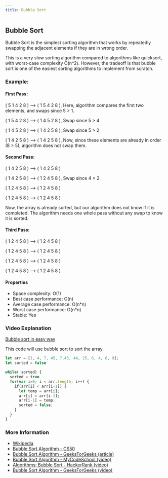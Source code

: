 ```yaml
---
title: Bubble Sort
---
```

## Bubble Sort

Bubble Sort is the simplest sorting algorithm that works by repeatedly swapping the adjacent elements if they are in wrong order.

This is a very slow sorting algorithm compared to algorithms like quicksort, with worst-case complexity O(n^2). However, the tradeoff is that bubble sort is one of the easiest sorting algorithms to implement from scratch.

### Example:

#### First Pass:
( 5 1 4 2 8 ) –> ( 1 5 4 2 8 ), Here, algorithm compares the first two elements, and swaps since 5 > 1.

( 1 5 4 2 8 ) –> ( 1 4 5 2 8 ), Swap since 5 > 4

( 1 4 5 2 8 ) –> ( 1 4 2 5 8 ), Swap since 5 > 2

( 1 4 2 5 8 ) –> ( 1 4 2 5 8 ), Now, since these elements are already in order (8 > 5), algorithm does not swap them.


#### Second Pass:

( 1 4 2 5 8 ) –> ( 1 4 2 5 8 )

( 1 4 2 5 8 ) –> ( 1 2 4 5 8 ), Swap since 4 > 2

( 1 2 4 5 8 ) –> ( 1 2 4 5 8 )

( 1 2 4 5 8 ) –> ( 1 2 4 5 8 )

Now, the array is already sorted, but our algorithm does not know if it is completed. The algorithm needs one whole pass without any swap to know it is sorted.

#### Third Pass:

( 1 2 4 5 8 ) –> ( 1 2 4 5 8 )

( 1 2 4 5 8 ) –> ( 1 2 4 5 8 )

( 1 2 4 5 8 ) –> ( 1 2 4 5 8 )

( 1 2 4 5 8 ) –> ( 1 2 4 5 8 )

#### Properties
- Space complexity: O(1)
- Best case performance: O(n)
- Average case performance: O(n\*n)
- Worst case performance: O(n\*n)
- Stable: Yes

### Video Explanation
[Bubble sort in easy way](https://www.youtube.com/watch?v=Jdtq5uKz-w4)

This code will use bubble sort to sort the array.
```js
let arr = [1, 4, 7, 45, 7,43, 44, 25, 6, 4, 6, 9];
let sorted = false

while(!sorted) {
  sorted = true
  for(var i=0; i < arr.length; i++) {
    if(arr[i] < arr[i-1]) {
      let temp = arr[i];
      arr[i] = arr[i-1];
      arr[i-1] = temp;
      sorted = false;
    }
  }
}
```

### More Information
<!-- Please add any articles you think might be helpful to read before writing the article -->
- [Wikipedia](https://en.wikipedia.org/wiki/Bubble_sort)
- [Bubble Sort Algorithm - CS50](https://youtu.be/Ui97-_n5xjo)
- [Bubble Sort Algorithm - GeeksForGeeks (article)](http://www.geeksforgeeks.org/bubble-sort)
- [Bubble Sort Algorithm - MyCodeSchool (video)](https://www.youtube.com/watch?v=Jdtq5uKz-w4)
- [Algorithms: Bubble Sort - HackerRank (video)](https://www.youtube.com/watch?v=6Gv8vg0kcHc)
- [Bubble Sort Algorithm - GeeksForGeeks (video)](https://www.youtube.com/watch?v=nmhjrI-aW5o)

